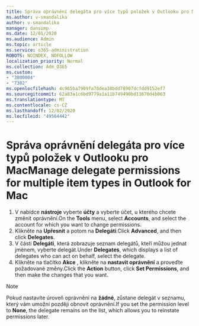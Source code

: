 ```yaml
---
title: Správa oprávnění delegáta pro více typů položek v Outlooku pro Mac
ms.author: v-smandalika
author: v-smandalika
manager: dansimp
ms.date: 12/01/2020
ms.audience: Admin
ms.topic: article
ms.service: o365-administration
ROBOTS: NOINDEX, NOFOLLOW
localization_priority: Normal
ms.collection: Adm_O365
ms.custom:
- "3800004"
- "7302"
ms.openlocfilehash: 4c965ba7909fa78dea38bdd78907dcfdd9152ef7
ms.sourcegitcommit: 62a83a1c6bd9779a1a11b749490bd11670d4b063
ms.translationtype: MT
ms.contentlocale: cs-CZ
ms.lasthandoff: 12/02/2020
ms.locfileid: "49564442"
---
```

# <a name="manage-delegate-permissions-for-multiple-item-types-in-outlook-for-mac"></a><span data-ttu-id="92014-102">Správa oprávnění delegáta pro více typů položek v Outlooku pro Mac</span><span class="sxs-lookup"><span data-stu-id="92014-102">Manage delegate permissions for multiple item types in Outlook for Mac</span></span>

1. <span data-ttu-id="92014-103">V nabídce **nástroje** vyberte **účty** a vyberte účet, u kterého chcete změnit oprávnění.</span><span class="sxs-lookup"><span data-stu-id="92014-103">On the **Tools** menu, select **Accounts**, and select the account for which you want to change permissions.</span></span>
2. <span data-ttu-id="92014-104">Klikněte na **Upřesnit** a potom na **Delegáti**.</span><span class="sxs-lookup"><span data-stu-id="92014-104">Click **Advanced**, and then click **Delegates**.</span></span>
3. <span data-ttu-id="92014-105">V části **Delegáti**, která zobrazuje seznam delegátů, kteří můžou jednat jménem, vyberte delegát.</span><span class="sxs-lookup"><span data-stu-id="92014-105">Under **Delegates**, which displays a list of delegates who can act on behalf, select the delegate.</span></span>
4. <span data-ttu-id="92014-106">Klikněte na tlačítko **Akce** , klikněte na **nastavit oprávnění** a proveďte požadované změny.</span><span class="sxs-lookup"><span data-stu-id="92014-106">Click the **Action** button, click **Set Permissions**, and then make the changes that you want.</span></span>

> [!NOTE]
> <span data-ttu-id="92014-107">Pokud nastavíte úroveň oprávnění na **žádné**, zůstane delegát v seznamu, který vám umožní později obnovit oprávnění.</span><span class="sxs-lookup"><span data-stu-id="92014-107">If you set the permission level to **None**, the delegate remains on the list, which allows you to reinstate permissions later.</span></span>
